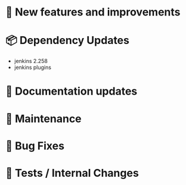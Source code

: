 # 🚀 New features and improvements

# 📦 Dependency Updates
- jenkins 2.258
- jenkins plugins

# 📝 Documentation updates

# 👻 Maintenance

# 🐛 Bug Fixes

# 🚦 Tests / Internal Changes
